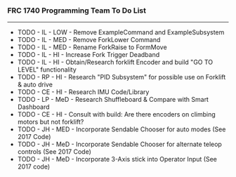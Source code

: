 ### FRC 1740 Programming Team To Do List
___

* TODO - IL - LOW - Remove ExampleCommand and ExampleSubsystem
* TODO - IL - MED - Remove ForkLower Command
* TODO - IL - MED - Rename ForkRaise to FormMove
* TODO - IL - HI - Increase Fork Trigger Deadband
* TODO - IL - HI - Obtain/Research forklift Encoder and build &quot;GO TO LEVEL&quot; functionality
* TODO - RP - HI - Research &quot;PID Subsystem&quot; for possible use on Forklift &amp; auto drive
* TODO - CE - HI - Research IMU Code/Library
* TODO - LP - MeD - Research Shuffleboard &amp; Compare with Smart Dashboard
* TODO - CE - HI - Consult with build: Are there encoders on climbing motors but not forklift?
* TODO - JH - MED - Incorporate Sendable Chooser for auto modes (See 2017 Code)
* TODO - JH - MeD - Incorporate Sendable Chooser for alternate teleop controls (See 2017 Code)
* TODO - JH - MeD - Incorporate 3-Axis stick into Operator Input (See 2017 code)
